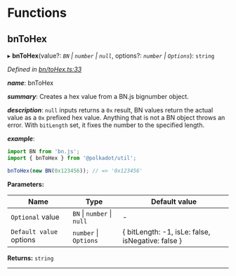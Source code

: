 

# Functions

<a id="bntohex"></a>

##  bnToHex

▸ **bnToHex**(value?: *`BN` \| `number` \| `null`*, options?: *`number` \| `Options`*): `string`

*Defined in [bn/toHex.ts:33](https://github.com/polkadot-js/common/blob/f8f2349/packages/util/src/bn/toHex.ts#L33)*

*__name__*: bnToHex

*__summary__*: Creates a hex value from a BN.js bignumber object.

*__description__*: `null` inputs returns a `0x` result, BN values return the actual value as a `0x` prefixed hex value. Anything that is not a BN object throws an error. With `bitLength` set, it fixes the number to the specified length.

*__example__*:   

```javascript
import BN from 'bn.js';
import { bnToHex } from '@polkadot/util';

bnToHex(new BN(0x123456)); // => '0x123456'
```

**Parameters:**

| Name | Type | Default value |
| ------ | ------ | ------ |
| `Optional` value | `BN` \| `number` \| `null` | - |
| `Default value` options | `number` \| `Options` |  { bitLength: -1, isLe: false, isNegative: false } |

**Returns:** `string`

___

